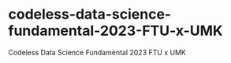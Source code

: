 # codeless-data-science-fundamental-2023-FTU-x-UMK
Codeless Data Science Fundamental 2023 FTU x UMK

